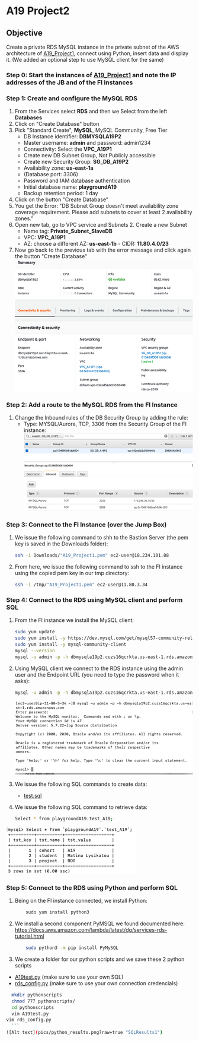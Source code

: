 # A19 Project2
## Objective 
Create a private RDS MySQL instance in the private subnet of the AWS architecture of [A19_Project1](/A19_Project1_Readme.md), connect using Python, insert data and display it. (We added an optional step to use MySQL client for the same)

### Step 0: Start the instances of [A19_Project1](/A19_Project1_Readme.md) and note the IP addresses of the JB and of the FI instances

### Step 1: Create and configure the MySQL RDS
1. From the Services select **RDS** and then we Select from the left **Databases**
1. Click on "Create Database" button
1. Pick "Standard Create", **MySQL**, MySQL Community, Free Tier
	- DB Instance identifier: **DBMYSQLA19P2**
  	-	Master username: **admin** and password: admin1234
 	-	Connectivity: Select the **VPC_A19P1**
 	-	Create new DB Subnet Group, Not Publicly accessible
 	-	Create new Security Group: **SG_DB_A19P2**
 	-	Availability zone: **us-east-1a**
 	-	(Database port: 3306)
 	-	Password and IAM database authentication
 	-	Initial database name: **playgroundA19**
 	-	Backup retention period: 1 day
4. Click on the button "Create Database"
5. You get the Error: "DB Subnet Group doesn't meet availability zone coverage requirement. Please add subnets to cover at least 2 availability zones." 
  1. Open new tab, go to VPC service and Subnets
	2. Create a new Subnet
	  - Name tag: **Private_Subnet_SlaveDB**
	  - VPC: **VPC_A19P1**
	  - AZ: choose a different AZ: **us-east-1b**
    - CIDR: **11.80.4.0/23**
6. Now go back to the previous tab with the error message and click again the button "Create Database"
	![Alt text](pics/DB1.png?raw=true "DB1")

### Step 2: Add a route to the MySQL RDS from the FI Instance
1. Change the Inbound rules of the DB Security Group by adding the rule:
	- Type: MYSQL/Aurora, TCP, 3306 from the Security Group of the FI instance:
	![Alt text](pics/SG_Change.png?raw=true "SG")

### Step 3: Connect to the FI Instance (over the Jump Box)
1. We issue the following command to shh to the Bastion Server (the pem key is saved in the Downloads folder):
	```sh 
	ssh -i Downloads/"A19_Project1.pem" ec2-user@18.234.101.88
	```
1. From here, we issue the following command to ssh to the FI instance using the copied pem key in our tmp directory:
	```sh
	ssh -i /tmp/"A19_Project1.pem" ec2-user@11.80.3.34
	```
  
### Step 4: Connect to the RDS using MySQL client and perform SQL
1. From the FI instance we install the MySQL client:
	```sh
	sudo yum update
	sudo yum install -y https://dev.mysql.com/get/mysql57-community-release-el7-11.noarch.rpm
	sudo yum install -y mysql-community-client
	mysql --version
	mysql -u admin -p -h dbmysqla19p2.cuzs16qcrkta.us-east-1.rds.amazonaws.com
	```
2. Using MySQL client we connect to the RDS instance using the admin user and the Endpoint URL (you need to type the password when it asks):
	```sh
	mysql -u admin -p -h dbmysqla19p2.cuzs16qcrkta.us-east-1.rds.amazonaws.com
	```
  	![Alt text](pics/mysql_client_conn.png?raw=true "MySQLClient")
  
3. We issue the following SQL commands to create data:
   	- [test.sql](sqlscripts/test.sql)
   
4. We issue the following SQL command to retrieve data:
	```sh
	Select * from playgroundA19.test_A19;
	```
  ![Alt text](pics/SQL_Results1.png?raw=true "SQLResults1")

### Step 5: Connect to the RDS using Python and perform SQL
1. Being on the FI instance connected, we install Python:
	```sh
		sudo yum install python3
	```
2. We install a second component PyMSQL we found documented here: https://docs.aws.amazon.com/lambda/latest/dg/services-rds-tutorial.html
	```sh
		sudo python3 -m pip install PyMySQL
	```
3. We create a folder for our python scripts and we save these 2 python scripts
  - [A19test.py](pythonscripts/A19test.py)  (make sure to use your own SQL)
  - [rds_config.py](pythonscripts/rds_config.py) (make sure to use your own connection credencials)
  ```sh
	mkdir pythonscripts
	chmod 777 pythonscripts/
	cd pythonscripts
	vim A19test.py
  vim rds_config.py
	```
  ![Alt text](pics/python_results.png?raw=true "SQLResults1")
